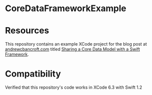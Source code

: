 # CoreDataFrameworkExample

# Resources
This repository contains an example XCode project for the blog post at [andrewcbancroft.com](http://www.andrewcbancroft.com) titled [Sharing a Core Data Model with a Swift Framework](https://www.andrewcbancroft.com/2015/08/25/sharing-a-core-data-model-with-a-swift-framework/).

# Compatibility
Verified that this repository's code works in XCode 6.3 with Swift 1.2
